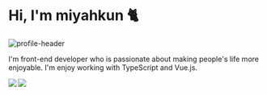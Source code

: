 # Hi, I'm miyahkun 🐈

![profile-header](https://user-images.githubusercontent.com/30929020/139707501-8f1b7dc7-e3b4-4f3e-abba-132293f59fe7.png)

I'm front-end developer who is passionate about making people's life more enjoyable. I'm enjoy working with TypeScript and Vue.js.

<a href="https://github.com/anuraghazra/github-readme-stats">
  <img align="left" src="https://github-readme-stats.vercel.app/api?username=miyahkun&count_private=true&show_icons=true&theme=radical" />
</a>
<a href="https://github.com/anuraghazra/github-readme-stats">
  <img align="left" src="https://github-readme-stats.vercel.app/api/top-langs/?username=miyahkun&theme=radical" />
</a>
